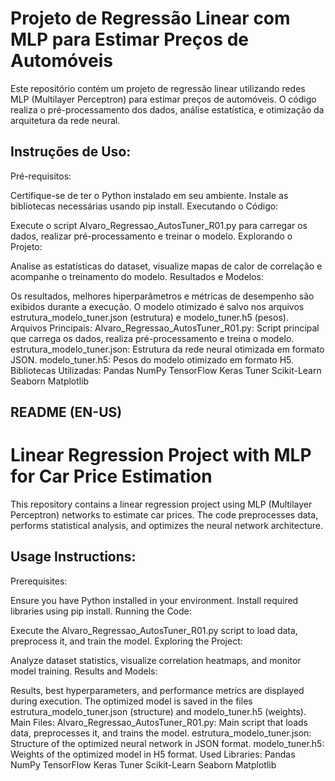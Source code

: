 # Projeto de Regressão Linear com MLP para Estimar Preços de Automóveis
Este repositório contém um projeto de regressão linear utilizando redes MLP (Multilayer Perceptron) para estimar preços de automóveis. O código realiza o pré-processamento dos dados, análise estatística, e otimização da arquitetura da rede neural.

## Instruções de Uso:
Pré-requisitos:

Certifique-se de ter o Python instalado em seu ambiente.
Instale as bibliotecas necessárias usando pip install.
Executando o Código:

Execute o script Alvaro_Regressao_AutosTuner_R01.py para carregar os dados, realizar pré-processamento e treinar o modelo.
Explorando o Projeto:

Analise as estatísticas do dataset, visualize mapas de calor de correlação e acompanhe o treinamento do modelo.
Resultados e Modelos:

Os resultados, melhores hiperparâmetros e métricas de desempenho são exibidos durante a execução.
O modelo otimizado é salvo nos arquivos estrutura_modelo_tuner.json (estrutura) e modelo_tuner.h5 (pesos).
Arquivos Principais:
Alvaro_Regressao_AutosTuner_R01.py: Script principal que carrega os dados, realiza pré-processamento e treina o modelo.
estrutura_modelo_tuner.json: Estrutura da rede neural otimizada em formato JSON.
modelo_tuner.h5: Pesos do modelo otimizado em formato H5.
Bibliotecas Utilizadas:
Pandas
NumPy
TensorFlow
Keras Tuner
Scikit-Learn
Seaborn
Matplotlib

## README (EN-US)
# Linear Regression Project with MLP for Car Price Estimation
This repository contains a linear regression project using MLP (Multilayer Perceptron) networks to estimate car prices. The code preprocesses data, performs statistical analysis, and optimizes the neural network architecture.

## Usage Instructions:
Prerequisites:

Ensure you have Python installed in your environment.
Install required libraries using pip install.
Running the Code:

Execute the Alvaro_Regressao_AutosTuner_R01.py script to load data, preprocess it, and train the model.
Exploring the Project:

Analyze dataset statistics, visualize correlation heatmaps, and monitor model training.
Results and Models:

Results, best hyperparameters, and performance metrics are displayed during execution.
The optimized model is saved in the files estrutura_modelo_tuner.json (structure) and modelo_tuner.h5 (weights).
Main Files:
Alvaro_Regressao_AutosTuner_R01.py: Main script that loads data, preprocesses it, and trains the model.
estrutura_modelo_tuner.json: Structure of the optimized neural network in JSON format.
modelo_tuner.h5: Weights of the optimized model in H5 format.
Used Libraries:
Pandas
NumPy
TensorFlow
Keras Tuner
Scikit-Learn
Seaborn
Matplotlib
